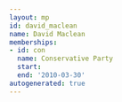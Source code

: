 ```yaml
---
layout: mp
id: david_maclean
name: David Maclean
memberships:
- id: con
  name: Conservative Party
  start: 
  end: '2010-03-30'
autogenerated: true
---
```

